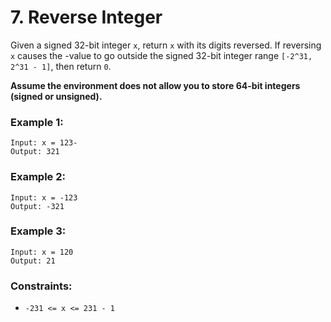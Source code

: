 # 7. Reverse Integer

Given a signed 32-bit integer `x`, return `x` with its digits reversed. If reversing `x` causes the -value to go outside the signed 32-bit integer range `[-2^31, 2^31 - 1]`, then return `0`.

**Assume the environment does not allow you to store 64-bit integers (signed or unsigned).**

### Example 1:

```
Input: x = 123-
Output: 321
```

### Example 2:
```
Input: x = -123
Output: -321
```

### Example 3:
```
Input: x = 120
Output: 21
```

### Constraints:

- `-231 <= x <= 231 - 1`